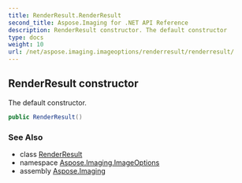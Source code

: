 ```yaml
---
title: RenderResult.RenderResult
second_title: Aspose.Imaging for .NET API Reference
description: RenderResult constructor. The default constructor
type: docs
weight: 10
url: /net/aspose.imaging.imageoptions/renderresult/renderresult/
---
```

## RenderResult constructor

The default constructor.

```csharp
public RenderResult()
```

### See Also

* class [RenderResult](../)
* namespace [Aspose.Imaging.ImageOptions](../../renderresult/)
* assembly [Aspose.Imaging](../../../)


